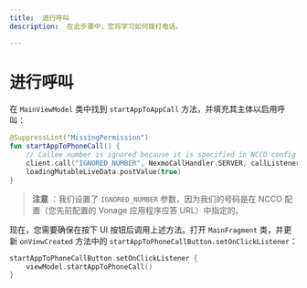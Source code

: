 ```yaml
---
title:  进行呼叫
description:  在此步骤中，您将学习如何拨打电话。

---
```


进行呼叫
====

在 `MainViewModel` 类中找到 `startAppToAppCall` 方法，并填充其主体以启用呼叫：

```kotlin
@SuppressLint("MissingPermission")
fun startAppToPhoneCall() {
    // Callee number is ignored because it is specified in NCCO config
    client.call("IGNORED_NUMBER", NexmoCallHandler.SERVER, callListener)
    loadingMutableLiveData.postValue(true)
}
```

> **注意** ：我们设置了 `IGNORED_NUMBER` 参数，因为我们的号码是在 NCCO 配置（您先前配置的 Vonage 应用程序应答 URL）中指定的。

现在，您需要确保在按下 UI 按钮后调用上述方法。打开 `MainFragment` 类，并更新 `onViewCreated` 方法中的 `startAppToPhoneCallButton.setOnClickListener`：

```kotlin
startAppToPhoneCallButton.setOnClickListener {
    viewModel.startAppToPhoneCall()
}
```

